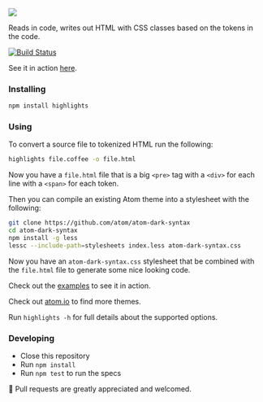 ![](https://f.cloud.github.com/assets/671378/2454103/24d89962-aee6-11e3-9dcf-ee2d81ec0373.jpg)

Reads in code, writes out HTML with CSS classes based on the tokens in the code.

[![Build Status](https://travis-ci.org/atom/highlights.png)](https://travis-ci.org/atom/highlights)

See it in action [here](http://atom.github.io/highlights/examples).

### Installing

```sh
npm install highlights
```

### Using

To convert a source file to tokenized HTML run the following:

```sh
highlights file.coffee -o file.html
```

Now you have a `file.html` file that is a big `<pre>` tag with a `<div>` for
each line with a `<span>` for each token.

Then you can compile an existing Atom theme into a stylesheet with the
following:

```sh
git clone https://github.com/atom/atom-dark-syntax
cd atom-dark-syntax
npm install -g less
lessc --include-path=stylesheets index.less atom-dark-syntax.css
```

Now you have an `atom-dark-syntax.css` stylesheet that be combined with
the `file.html` file to generate some nice looking code.

Check out the [examples](http://atom.github.io/highlights/examples) to see
it in action.

Check out [atom.io](https://atom.io/packages) to find more themes.

Run `highlights -h` for full details about the supported options.

### Developing

* Close this repository
* Run `npm install`
* Run `npm test` to run the specs

:green_heart: Pull requests are greatly appreciated and welcomed.
